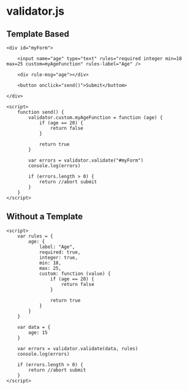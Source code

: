 # validator.js
## Template Based


    <div id="myForm">

        <input name="age" type="text" rules="required integer min=18 max=25 custom=myAgeFunction" rules-label="Age" />

        <div rule-msg="age"></div>

        <button onclick="send()">Submit</buttom>

    </div>

    <script>
        function send() {
            validator.custom.myAgeFunction = function (age) {
                if (age == 20) {
                    return false
                }

                return true
            }

            var errors = validator.validate("#myForm")
            console.log(errors)

            if (errors.length > 0) {
                return //abort submit
            }
        }
    </script>

## Without a Template

    <script>
        var rules = {
            age: {
                label: "Age",
                required: true,
                integer: true,
                min: 18,
                max: 25,
                custom: function (value) {
                    if (age == 20) {
                        return false
                    }

                    return true
                }
            }
        }

        var data = {
            age: 15
        }

        var errors = validator.validate(data, rules)
        console.log(errors)

        if (errors.length > 0) {
            return //abort submit
        }
    </script>
